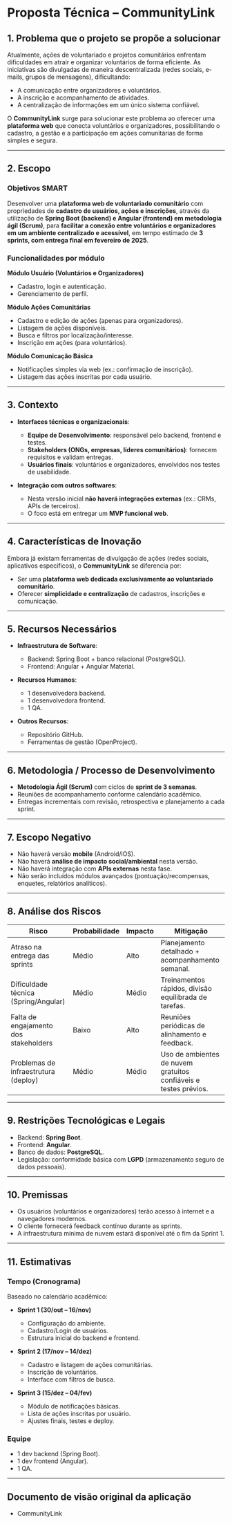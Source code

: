 # Proposta Técnica – CommunityLink

## 1. Problema que o projeto se propõe a solucionar
Atualmente, ações de voluntariado e projetos comunitários enfrentam dificuldades em atrair e organizar voluntários de forma eficiente. As iniciativas são divulgadas de maneira descentralizada (redes sociais, e-mails, grupos de mensagens), dificultando:  
- A comunicação entre organizadores e voluntários.  
- A inscrição e acompanhamento de atividades.  
- A centralização de informações em um único sistema confiável.  

O **CommunityLink** surge para solucionar este problema ao oferecer uma **plataforma web** que conecta voluntários e organizadores, possibilitando o cadastro, a gestão e a participação em ações comunitárias de forma simples e segura.  

---

## 2. Escopo  

### Objetivos SMART
Desenvolver uma **plataforma web de voluntariado comunitário** com propriedades de **cadastro de usuários, ações e inscrições**, através da utilização de **Spring Boot (backend) e Angular (frontend) em metodologia ágil (Scrum)**, para **facilitar a conexão entre voluntários e organizadores em um ambiente centralizado e acessível**, em tempo estimado de **3 sprints, com entrega final em fevereiro de 2025**.

### Funcionalidades por módulo  

**Módulo Usuário (Voluntários e Organizadores)**  
- Cadastro, login e autenticação.  
- Gerenciamento de perfil.  

**Módulo Ações Comunitárias**  
- Cadastro e edição de ações (apenas para organizadores).  
- Listagem de ações disponíveis.  
- Busca e filtros por localização/interesse.  
- Inscrição em ações (para voluntários).  

**Módulo Comunicação Básica**  
- Notificações simples via web (ex.: confirmação de inscrição).  
- Listagem das ações inscritas por cada usuário.  

---

## 3. Contexto  

- **Interfaces técnicas e organizacionais**:  
  - **Equipe de Desenvolvimento**: responsável pelo backend, frontend e testes.  
  - **Stakeholders (ONGs, empresas, líderes comunitários)**: fornecem requisitos e validam entregas.  
  - **Usuários finais**: voluntários e organizadores, envolvidos nos testes de usabilidade.  

- **Integração com outros softwares**:  
  - Nesta versão inicial **não haverá integrações externas** (ex.: CRMs, APIs de terceiros).  
  - O foco está em entregar um **MVP funcional web**.  

---

## 4. Características de Inovação
Embora já existam ferramentas de divulgação de ações (redes sociais, aplicativos específicos), o **CommunityLink** se diferencia por:  
- Ser uma **plataforma web dedicada exclusivamente ao voluntariado comunitário**.  
- Oferecer **simplicidade e centralização** de cadastros, inscrições e comunicação.  

---

## 5. Recursos Necessários  

- **Infraestrutura de Software**:  
  - Backend: Spring Boot + banco relacional (PostgreSQL).  
  - Frontend: Angular + Angular Material.    

- **Recursos Humanos**:  
  - 1 desenvolvedora backend.  
  - 1 desenvolvedora frontend.  
  - 1 QA.  

- **Outros Recursos**:  
  - Repositório GitHub.  
  - Ferramentas de gestão (OpenProject).  

---

## 6. Metodologia / Processo de Desenvolvimento  
- **Metodologia Ágil (Scrum)** com ciclos de **sprint de 3 semanas**.  
- Reuniões de acompanhamento conforme calendário acadêmico.  
- Entregas incrementais com revisão, retrospectiva e planejamento a cada sprint.  

---

## 7. Escopo Negativo  
- Não haverá versão **mobile** (Android/iOS).  
- Não haverá **análise de impacto social/ambiental** nesta versão.  
- Não haverá integração com **APIs externas** nesta fase.  
- Não serão incluídos módulos avançados (pontuação/recompensas, enquetes, relatórios analíticos).  

---

## 8. Análise dos Riscos  

| Risco                          | Probabilidade | Impacto | Mitigação |
|--------------------------------|---------------|---------|-----------|
| Atraso na entrega das sprints | Médio         | Alto    | Planejamento detalhado + acompanhamento semanal. |
| Dificuldade técnica (Spring/Angular) | Médio | Médio | Treinamentos rápidos, divisão equilibrada de tarefas. |
| Falta de engajamento dos stakeholders | Baixo | Alto | Reuniões periódicas de alinhamento e feedback. |
| Problemas de infraestrutura (deploy) | Médio | Médio | Uso de ambientes de nuvem gratuitos confiáveis e testes prévios. |

---

## 9. Restrições Tecnológicas e Legais  
- Backend: **Spring Boot**.  
- Frontend: **Angular**.  
- Banco de dados: **PostgreSQL**.  
- Legislação: conformidade básica com **LGPD** (armazenamento seguro de dados pessoais).  

---

## 10. Premissas  
- Os usuários (voluntários e organizadores) terão acesso à internet e a navegadores modernos.  
- O cliente fornecerá feedback contínuo durante as sprints.  
- A infraestrutura mínima de nuvem estará disponível até o fim da Sprint 1.  

---

## 11. Estimativas  

### Tempo (Cronograma)  
Baseado no calendário acadêmico:  

- **Sprint 1 (30/out – 16/nov)**  
  - Configuração do ambiente.  
  - Cadastro/Login de usuários.  
  - Estrutura inicial do backend e frontend.  

- **Sprint 2 (17/nov – 14/dez)**  
  - Cadastro e listagem de ações comunitárias.  
  - Inscrição de voluntários.  
  - Interface com filtros de busca.  

- **Sprint 3 (15/dez – 04/fev)**  
  - Módulo de notificações básicas.  
  - Lista de ações inscritas por usuário.  
  - Ajustes finais, testes e deploy.  

### Equipe  
- 1 dev backend (Spring Boot).  
- 1 dev frontend (Angular).  
- 1 QA.  
---
## Documento de visão original da aplicação
- CommunityLink
